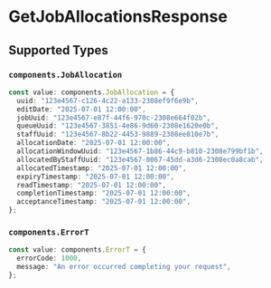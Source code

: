 # GetJobAllocationsResponse


## Supported Types

### `components.JobAllocation`

```typescript
const value: components.JobAllocation = {
  uuid: "123e4567-c126-4c22-a133-2308ef9f6e9b",
  editDate: "2025-07-01 12:00:00",
  jobUuid: "123e4567-e87f-44f6-970c-2308e664f02b",
  queueUuid: "123e4567-3851-4e86-9d60-2308e1620e0b",
  staffUuid: "123e4567-8b22-4453-9889-2308ee810e7b",
  allocationDate: "2025-07-01 12:00:00",
  allocationWindowUuid: "123e4567-1b86-44c9-b810-2308e799bf1b",
  allocatedByStaffUuid: "123e4567-0067-45dd-a3d6-2308ec0a8cab",
  allocatedTimestamp: "2025-07-01 12:00:00",
  expiryTimestamp: "2025-07-01 12:00:00",
  readTimestamp: "2025-07-01 12:00:00",
  completionTimestamp: "2025-07-01 12:00:00",
  acceptanceTimestamp: "2025-07-01 12:00:00",
};
```

### `components.ErrorT`

```typescript
const value: components.ErrorT = {
  errorCode: 1000,
  message: "An error occurred completing your request",
};
```

